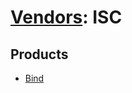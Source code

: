 # [Vendors](README.md): ISC

## Products

- [Bind](../products/1768a42a-37e6-4a2b-aa42-314583f63e1b.md)
